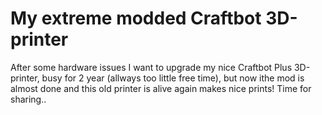 # My extreme modded Craftbot 3D-printer
 After some hardware issues I want to upgrade my nice Craftbot Plus 3D-printer, busy for 2 year (allways too little free time), but now ithe mod is almost done and this old printer is alive again makes nice prints!  Time for sharing..
